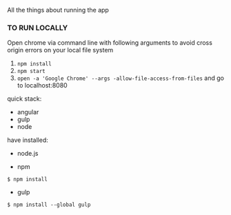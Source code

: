 All the things about running the app


### TO RUN LOCALLY  

Open chrome via command line with following arguments to avoid cross origin errors on your local file system
  
1. `npm install` 
2. `npm start`
3. `open -a 'Google Chrome' --args -allow-file-access-from-files` and go to localhost:8080


quick stack:
- angular
- gulp
- node

have installed:
- node.js

- npm
```
$ npm install
```

- gulp
```
$ npm install --global gulp
```

